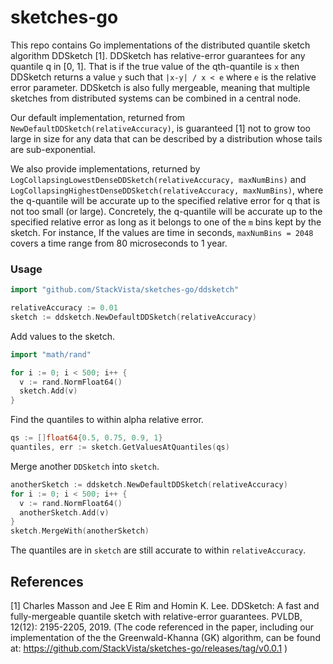 # sketches-go 

This repo contains Go implementations of the distributed quantile sketch algorithm
DDSketch [1]. DDSketch has relative-error guarantees for any quantile q in [0, 1].
That is if the true value of the qth-quantile is `x` then DDSketch returns a value `y` 
such that `|x-y| / x < e` where `e` is the relative error parameter. DDSketch is also 
fully mergeable, meaning that multiple sketches from distributed systems can be combined 
in a central node.

Our default implementation, returned from `NewDefaultDDSketch(relativeAccuracy)`, is
guaranteed [1] not to grow too large in size for any data that can be described by a
distribution whose tails are sub-exponential.

We also provide implementations, returned by `LogCollapsingLowestDenseDDSketch(relativeAccuracy, maxNumBins)`
and `LogCollapsingHighestDenseDDSketch(relativeAccuracy, maxNumBins)`, where the q-quantile
will be accurate up to the specified relative error for q that is not too small (or large).
Concretely, the q-quantile will be accurate up to the specified relative error as long as it
belongs to one of the `m` bins kept by the sketch. For instance, If the values are time in seconds, 
`maxNumBins = 2048` covers a time range from 80 microseconds to 1 year.

### Usage

```go
import "github.com/StackVista/sketches-go/ddsketch"

relativeAccuracy := 0.01
sketch := ddsketch.NewDefaultDDSketch(relativeAccuracy)
```

Add values to the sketch.

```go
import "math/rand"

for i := 0; i < 500; i++ {
  v := rand.NormFloat64()
  sketch.Add(v)
}
```

Find the quantiles to within alpha relative error.

```go
qs := []float64{0.5, 0.75, 0.9, 1}
quantiles, err := sketch.GetValuesAtQuantiles(qs)
```

Merge another `DDSketch` into `sketch`.

```go
anotherSketch := ddsketch.NewDefaultDDSketch(relativeAccuracy)
for i := 0; i < 500; i++ {
  v := rand.NormFloat64()
  anotherSketch.Add(v)
}
sketch.MergeWith(anotherSketch)
```

The quantiles are in `sketch` are still accurate to within `relativeAccuracy`.

## References

[1] Charles Masson and Jee E Rim and Homin K. Lee. DDSketch: A fast and fully-mergeable quantile sketch with 
relative-error guarantees. PVLDB, 12(12): 2195-2205, 2019. (The code referenced in the paper, including our 
implementation of the the Greenwald-Khanna (GK) algorithm, can be found at: 
https://github.com/StackVista/sketches-go/releases/tag/v0.0.1 )
